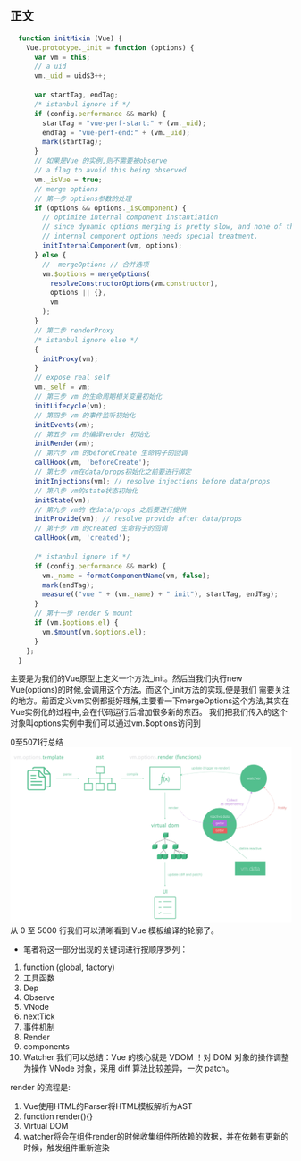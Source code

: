 正文
---
```javascript
  function initMixin (Vue) {
    Vue.prototype._init = function (options) {
      var vm = this;
      // a uid
      vm._uid = uid$3++;
      
      var startTag, endTag;
      /* istanbul ignore if */
      if (config.performance && mark) {
        startTag = "vue-perf-start:" + (vm._uid);
        endTag = "vue-perf-end:" + (vm._uid);
        mark(startTag);
      }
      // 如果是Vue 的实例,则不需要被observe
      // a flag to avoid this being observed
      vm._isVue = true;
      // merge options
      // 第一步 options参数的处理
      if (options && options._isComponent) {
        // optimize internal component instantiation
        // since dynamic options merging is pretty slow, and none of the
        // internal component options needs special treatment.
        initInternalComponent(vm, options);
      } else {
        //  mergeOptions // 合并选项 
        vm.$options = mergeOptions(
          resolveConstructorOptions(vm.constructor),
          options || {},
          vm
        );
      }
      // 第二步 renderProxy
      /* istanbul ignore else */
      {
        initProxy(vm);
      }
      // expose real self
      vm._self = vm;
      // 第三步 vm 的生命周期相关变量初始化
      initLifecycle(vm);
      // 第四步 vm 的事件监听初始化
      initEvents(vm);
      // 第五步 vm 的编译render 初始化
      initRender(vm);
      // 第六步 vm 的beforeCreate 生命钩子的回调
      callHook(vm, 'beforeCreate');
      // 第七步 vm在data/props初始化之前要进行绑定
      initInjections(vm); // resolve injections before data/props
      // 第八步 vm的state状态初始化
      initState(vm);
      // 第九步 vm的 在data/props 之后要进行提供
      initProvide(vm); // resolve provide after data/props
      // 第十步 vm 的created 生命钩子的回调
      callHook(vm, 'created');
      
      /* istanbul ignore if */
      if (config.performance && mark) {
        vm._name = formatComponentName(vm, false);
        mark(endTag);
        measure(("vue " + (vm._name) + " init"), startTag, endTag);
      }
      // 第十一步 render & mount
      if (vm.$options.el) {
        vm.$mount(vm.$options.el);
      }
    };
  }
```
主要是为我们的Vue原型上定义一个方法_init。然后当我们执行new Vue(options)的时候,会调用这个方法。而这个_init方法的实现,便是我们
需要关注的地方。前面定义vm实例都挺好理解,主要看一下mergeOptions这个方法,其实在Vue实例化的过程中,会在代码运行后增加很多新的东西。
我们把我们传入的这个对象叫options实例中我们可以通过vm.$options访问到

0至5071行总结
![vue模板编译轮廓](../../assets/vue模板编译轮廓.jpg)
从 0 至 5000 行我们可以清晰看到 Vue 模板编译的轮廓了。

  * 笔者将这一部分出现的关键词进行按顺序罗列：
  1. function (global, factory)
  2. 工具函数
  3. Dep
  4. Observe
  5. VNode
  6. nextTick
  7. 事件机制
  8. Render
  9. components
  10. Watcher
我们可以总结：Vue 的核心就是 VDOM ！对 DOM 对象的操作调整为操作 VNode 对象，采用 diff 算法比较差异，一次 patch。

render 的流程是:

  1. Vue使用HTML的Parser将HTML模板解析为AST
  2. function render(){}
  3. Virtual DOM
  4. watcher将会在组件render的时候收集组件所依赖的数据，并在依赖有更新的时候，触发组件重新渲染

